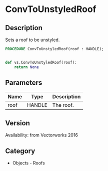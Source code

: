 # ConvToUnstyledRoof

## Description
Sets a roof to be unstyled.

```pascal
PROCEDURE ConvToUnstyledRoof(roof : HANDLE);
```

```python

def vs.ConvToUnstyledRoof(roof):
    return None
```

## Parameters
|Name|Type|Description|
|---|---|---|
|roof|HANDLE|The roof.|

## Version
Availability: from Vectorworks 2016
## Category
* Objects - Roofs

